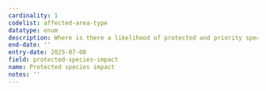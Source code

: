 ```yaml
---
cardinality: 1
codelist: affected-area-type
datatype: enum
description: Where is there a likelihood of protected and priority species being affected?
end-date: ''
entry-date: 2025-07-08
field: protected-species-impact
name: Protected species impact
notes: ''
---
```

